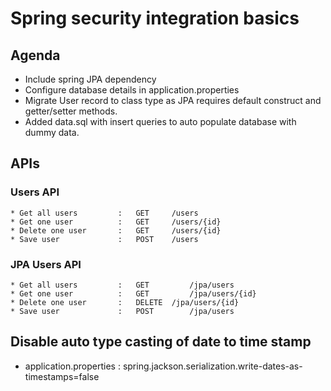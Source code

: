 # Spring security integration basics
## Agenda

* Include spring JPA dependency
* Configure database details in application.properties
* Migrate User record to class type as JPA requires default construct and getter/setter methods.
* Added data.sql with insert queries to auto populate database with dummy data.


## APIs
### Users API
	* Get all users	 		: 	GET 	/users 
	* Get one user			:	GET 	/users/{id}
	* Delete one user		:	GET 	/users/{id}
	* Save user				:	POST	/users
	
### JPA Users API
	* Get all users 		: 	GET 		/jpa/users 
	* Get one user			:	GET 		/jpa/users/{id}
	* Delete one user		:	DELETE 	/jpa/users/{id}
	* Save user				:	POST 		/jpa/users
	

## Disable auto type casting of date to time stamp
* application.properties : spring.jackson.serialization.write-dates-as-timestamps=false


